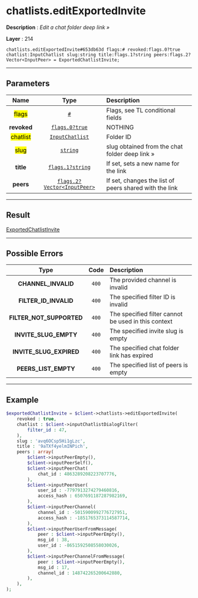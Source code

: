 # chatlists.editExportedInvite

**Description** : *Edit a chat folder deep link &raquo;*

**Layer** : 214

```tl
chatlists.editExportedInvite#653db63d flags:# revoked:flags.0?true chatlist:InputChatlist slug:string title:flags.1?string peers:flags.2?Vector<InputPeer> = ExportedChatlistInvite;
```

---

## Parameters

| Name | Type | Description |
| :---: | :---: | :--- |
| <mark>flags</mark> | [`#`](type/#) | Flags, see TL conditional fields |
| **revoked** | [`flags.0?true`](type/true) | NOTHING |
| <mark>chatlist</mark> | [`InputChatlist`](type/InputChatlist) | Folder ID |
| <mark>slug</mark> | [`string`](type/string) | slug obtained from the chat folder deep link » |
| **title** | [`flags.1?string`](type/string) | If set, sets a new name for the link |
| **peers** | [`flags.2?Vector<InputPeer>`](type/InputPeer) | If set, changes the list of peers shared with the link |

---

## Result

[ExportedChatlistInvite](type/ExportedChatlistInvite)

---

## Possible Errors

| Type | Code | Description |
| :---: | :---: | :--- |
| **CHANNEL_INVALID** | `400` | The provided channel is invalid |
| **FILTER_ID_INVALID** | `400` | The specified filter ID is invalid |
| **FILTER_NOT_SUPPORTED** | `400` | The specified filter cannot be used in this context |
| **INVITE_SLUG_EMPTY** | `400` | The specified invite slug is empty |
| **INVITE_SLUG_EXPIRED** | `400` | The specified chat folder link has expired |
| **PEERS_LIST_EMPTY** | `400` | The specified list of peers is empty |

---

## Example

```php
$exportedChatlistInvite = $client->chatlists->editExportedInvite(
	revoked : true,
	chatlist : $client->inputChatlistDialogFilter(
		filter_id : 47,
	),
	slug : 'avq6OCsp5Hi1gLzc',
	title : '9aTXf4yelmINPich',
	peers : array(
		$client->inputPeerEmpty(),
		$client->inputPeerSelf(),
		$client->inputPeerChat(
			chat_id : 4863289208223707776,
		),
		$client->inputPeerUser(
			user_id : -7797913274279460816,
			access_hash : 6507691187287982169,
		),
		$client->inputPeerChannel(
			channel_id : -5015900992776727951,
			access_hash : -1851765373114587714,
		),
		$client->inputPeerUserFromMessage(
			peer : $client->inputPeerEmpty(),
			msg_id : 38,
			user_id : -8651592508558030026,
		),
		$client->inputPeerChannelFromMessage(
			peer : $client->inputPeerEmpty(),
			msg_id : 17,
			channel_id : 148742265200642880,
		),
	),
);
```